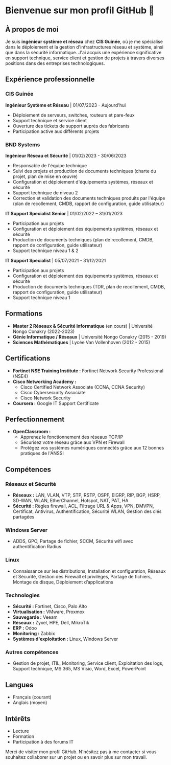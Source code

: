 # Bienvenue sur mon profil GitHub 👋

## À propos de moi

Je suis **ingénieur système et réseau** chez **CIS Guinée**, où je me spécialise dans le déploiement et la gestion d'infrastructures réseau et système, ainsi que dans la sécurité informatique. J'ai acquis une expérience significative en support technique, service client et gestion de projets à travers diverses positions dans des entreprises technologiques.

## Expérience professionnelle

### CIS Guinée
**Ingénieur Système et Réseau** | 01/07/2023 - Aujourd'hui
- Déploiement de serveurs, switches, routeurs et pare-feux
- Support technique et service client
- Ouverture des tickets de support auprès des fabricants
- Participation active aux différents projets

### BND Systems
**Ingénieur Réseau et Sécurité** | 01/02/2023 - 30/06/2023
- Responsable de l'équipe technique
- Suivi des projets et production de documents techniques (charte du projet, plan de mise en œuvre)
- Configuration et déploiement d'équipements systèmes, réseaux et sécurité
- Support technique de niveau 2
- Correction et validation des documents techniques produits par l'équipe (plan de recollement, CMDB, rapport de configuration, guide utilisateur)

**IT Support Specialist Senior** | 01/02/2022 – 31/01/2023
- Participation aux projets
- Configuration et déploiement des équipements systèmes, réseaux et sécurité
- Production de documents techniques (plan de recollement, CMDB, rapport de configuration, guide utilisateur)
- Support technique niveau 1 & 2

**IT Support Specialist** | 05/07/2021 - 31/12/2021
- Participation aux projets
- Configuration et déploiement des équipements systèmes, réseaux et sécurité
- Production de documents techniques (TDR, plan de recollement, CMDB, rapport de configuration, guide utilisateur)
- Support technique niveau 1

## Formations

- **Master 2 Réseaux & Sécurité Informatique** (en cours) | Université Nongo Conakry (2022-2023)
- **Génie Informatique / Réseaux** | Université Nongo Conakry (2015 - 2019)
- **Sciences Mathématiques** | Lycée Van Vollenhoven (2012 - 2015)

## Certifications

- **Fortinet NSE Training Institute :** Fortinet Network Security Professional (NSE4)
- **Cisco Networking Academy :**
  - Cisco Certified Network Associate (CCNA, CCNA Security)
  - Cisco Cybersecurity Associate
  - Cisco Network Security
- **Coursera :** Google IT Support Certificate

## Perfectionnement

- **OpenClassroom :**
  - Apprenez le fonctionnement des réseaux TCP/IP
  - Sécurisez votre réseau grâce aux VPN et Firewall
  - Protégez vos systèmes numériques connectés grâce aux 12 bonnes pratiques de l'ANSSI

## Compétences

### Réseaux et Sécurité
- **Réseaux :** LAN, VLAN, VTP, STP, RSTP, OSPF, EIGRP, RIP, BGP, HSRP, SD-WAN, WLAN, EtherChannel, Hotspot, NAT, PAT, HA
- **Sécurité :** Règles firewall, ACL, Filtrage URL & Apps, VPN, DMVPN, Certificat, Antivirus, Authentification, Sécurité WLAN, Gestion des clés partagées

### Windows Server
- ADDS, GPO, Partage de fichier, SCCM, Sécurité wifi avec authentification Radius

### Linux
- Connaissance sur les distributions, Installation et configuration, Réseaux et Sécurité, Gestion des Firewall et privilèges, Partage de fichiers, Montage de disque, Déploiement d’applications

### Technologies
- **Sécurité :** Fortinet, Cisco, Palo Alto
- **Virtualisation :** VMware, Proxmox
- **Sauvegarde :** Veeam
- **Réseaux :** Zyxel, HPE, Dell, MikroTik
- **ERP :** Odoo
- **Monitoring :** Zabbix
- **Systèmes d'exploitation :** Linux, Windows Server

### Autres compétences
- Gestion de projet, ITIL, Monitoring, Service client, Exploitation des logs, Support technique, MS 365, MS Visio, Word, Excel, PowerPoint

## Langues
- Français (courant)
- Anglais (moyen)

## Intérêts
- Lecture
- Formation
- Participation à des forums IT

Merci de visiter mon profil GitHub. N'hésitez pas à me contacter si vous souhaitez collaborer sur un projet ou en savoir plus sur mon travail.
